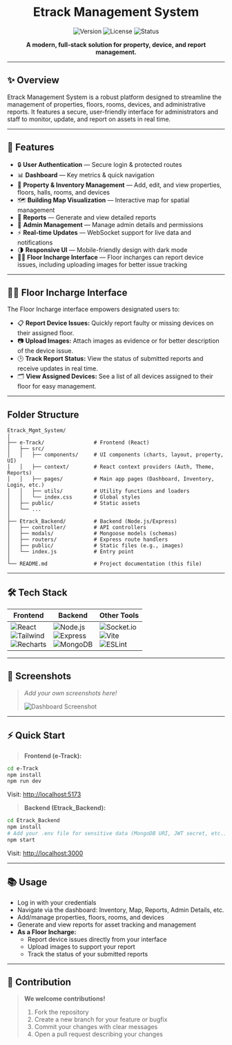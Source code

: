 <div align="center">

# Etrack Management System

![Version](https://img.shields.io/badge/version-4.0-blue?style=flat-square)
![License](https://img.shields.io/badge/license-MIT-green?style=flat-square)
![Status](https://img.shields.io/badge/status-active-brightgreen?style=flat-square)

**A modern, full-stack solution for property, device, and report management.**

</div>

---

## ✨ Overview

Etrack Management System is a robust platform designed to streamline the management of properties, floors, rooms, devices, and administrative reports. It features a secure, user-friendly interface for administrators and staff to monitor, update, and report on assets in real time.

---

## 🎯 Features

- 🔒 **User Authentication** — Secure login & protected routes
- 📊 **Dashboard** — Key metrics & quick navigation
- 🏢 **Property & Inventory Management** — Add, edit, and view properties, floors, halls, rooms, and devices
- 🗺️ **Building Map Visualization** — Interactive map for spatial management
- 📝 **Reports** — Generate and view detailed reports
- 👤 **Admin Management** — Manage admin details and permissions
- ⚡ **Real-time Updates** — WebSocket support for live data and notifications
- 🌗 **Responsive UI** — Mobile-friendly design with dark mode
- 🧑‍🔧 **Floor Incharge Interface** — Floor incharges can report device issues, including uploading images for better issue tracking

---

## 🧑‍🔧 Floor Incharge Interface

The Floor Incharge interface empowers designated users to:
- 📋 **Report Device Issues:** Quickly report faulty or missing devices on their assigned floor.
- 📷 **Upload Images:** Attach images as evidence or for better description of the device issue.
- 🕒 **Track Report Status:** View the status of submitted reports and receive updates in real time.
- 🗂️ **View Assigned Devices:** See a list of all devices assigned to their floor for easy management.

---

## Folder Structure

```text
Etrack_Mgmt_System/
│
├── e-Track/                # Frontend (React)
│   ├── src/
│   │   ├── components/     # UI components (charts, layout, property, UI)
│   │   ├── context/        # React context providers (Auth, Theme, Reports)
│   │   ├── pages/          # Main app pages (Dashboard, Inventory, Login, etc.)
│   │   ├── utils/          # Utility functions and loaders
│   │   └── index.css       # Global styles
│   ├── public/             # Static assets
│   └── ...
│
├── Etrack_Backend/         # Backend (Node.js/Express)
│   ├── controller/         # API controllers
│   ├── modals/             # Mongoose models (schemas)
│   ├── routers/            # Express route handlers
│   ├── public/             # Static files (e.g., images)
│   └── index.js            # Entry point
│
└── README.md               # Project documentation (this file)
```

---

## 🛠️ Tech Stack

| Frontend           | Backend            | Other Tools        |
|--------------------|--------------------|--------------------|
| ![React](https://img.shields.io/badge/-React-61DAFB?logo=react&logoColor=white&style=flat) <br> ![Tailwind](https://img.shields.io/badge/-TailwindCSS-38B2AC?logo=tailwindcss&logoColor=white&style=flat) <br> ![Recharts](https://img.shields.io/badge/-Recharts-FF6384?logo=recharts&logoColor=white&style=flat) | ![Node.js](https://img.shields.io/badge/-Node.js-339933?logo=node.js&logoColor=white&style=flat) <br> ![Express](https://img.shields.io/badge/-Express-000000?logo=express&logoColor=white&style=flat) <br> ![MongoDB](https://img.shields.io/badge/-MongoDB-47A248?logo=mongodb&logoColor=white&style=flat) | ![Socket.io](https://img.shields.io/badge/-Socket.io-010101?logo=socket.io&logoColor=white&style=flat) <br> ![Vite](https://img.shields.io/badge/-Vite-646CFF?logo=vite&logoColor=white&style=flat) <br> ![ESLint](https://img.shields.io/badge/-ESLint-4B32C3?logo=eslint&logoColor=white&style=flat) |

---

## 📸 Screenshots

> _Add your own screenshots here!_
>
> ![Dashboard Screenshot](docs/dashboard-sample.png)

---

## ⚡ Quick Start

> **Frontend (e-Track):**
```sh
cd e-Track
npm install
npm run dev
```
Visit: [http://localhost:5173](http://localhost:5173)

> **Backend (Etrack_Backend):**
```sh
cd Etrack_Backend
npm install
# Add your .env file for sensitive data (MongoDB URI, JWT secret, etc.)
npm start
```
Visit: [http://localhost:3000](http://localhost:3000)

---

## 📚 Usage

- Log in with your credentials
- Navigate via the dashboard: Inventory, Map, Reports, Admin Details, etc.
- Add/manage properties, floors, rooms, and devices
- Generate and view reports for asset tracking and management
- **As a Floor Incharge:**
  - Report device issues directly from your interface
  - Upload images to support your report
  - Track the status of your submitted reports

---

## 🤝 Contribution

> **We welcome contributions!**
>
> 1. Fork the repository
> 2. Create a new branch for your feature or bugfix
> 3. Commit your changes with clear messages
> 4. Open a pull request describing your changes
